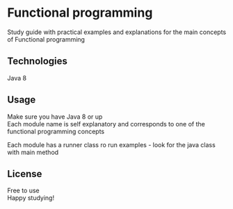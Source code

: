 # Functional programming
Study guide with practical examples and explanations for the main concepts of
Functional programming

## Technologies
Java 8 

## Usage 
Make sure you have Java 8 or up <br>
Each module name is self explanatory and corresponds to one of the functional programming concepts <br>

Each module has a runner class ro run examples - look for the java class with main method

## License
Free to use <br>
Happy studying!
